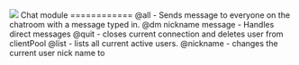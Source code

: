 <img src="https://travis-ci.com/mrebb/06-tcp-server.svg?branch=master">
Chat module
============
@all - Sends message to everyone on the chatroom with a message typed in. 
@dm nickname message  - Handles direct messages
@quit - closes current connection and deletes user from clientPool
@list - lists all current active users.
@nickname <new-name> - changes the current user nick name to <new-name>
